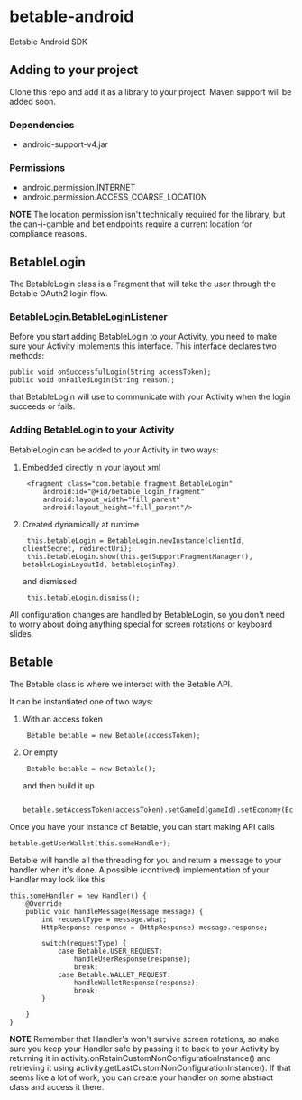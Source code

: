 # betable-android

Betable Android SDK

## Adding to your project

Clone this repo and add it as a library to your project. Maven support will be added soon.

### Dependencies

* android-support-v4.jar

### Permissions

* android.permission.INTERNET
* android.permission.ACCESS_COARSE_LOCATION

**NOTE** The location permission isn't technically required for the library, but the can-i-gamble
and bet endpoints require a current location for compliance reasons.

## BetableLogin

The BetableLogin class is a Fragment that will take the user through the Betable OAuth2 login flow.

### BetableLogin.BetableLoginListener

Before you start adding BetableLogin to your Activity, you need to make sure your Activity implements this interface.
This interface declares two methods:

    public void onSuccessfulLogin(String accessToken);
    public void onFailedLogin(String reason);

that BetableLogin will use to communicate with your Activity when the login succeeds or fails.

### Adding BetableLogin to your Activity

BetableLogin can be added to your Activity in two ways:

1. Embedded directly in your layout xml

        <fragment class="com.betable.fragment.BetableLogin"
            android:id="@+id/betable_login_fragment"
            android:layout_width="fill_parent"
            android:layout_height="fill_parent"/>

1. Created dynamically at runtime

        this.betableLogin = BetableLogin.newInstance(clientId, clientSecret, redirectUri);
        this.betableLogin.show(this.getSupportFragmentManager(), betableLoginLayoutId, betableLoginTag);

   and dismissed

        this.betableLogin.dismiss();

All configuration changes are handled by BetableLogin, so you don't need to worry about doing anything special for
screen rotations or keyboard slides.

## Betable

The Betable class is where we interact with the Betable API.

It can be instantiated one of two ways:

1. With an access token

        Betable betable = new Betable(accessToken);

1. Or empty

        Betable betable = new Betable();

    and then build it up

        betable.setAccessToken(accessToken).setGameId(gameId).setEconomy(Economy.SANDBOX);

Once you have your instance of Betable, you can start making API calls

    betable.getUserWallet(this.someHandler);

Betable will handle all the threading for you and return a message to your handler when it's done. A possible
(contrived) implementation of your Handler may look like this

    this.someHandler = new Handler() {
        @Override
        public void handleMessage(Message message) {
            int requestType = message.what;
            HttpResponse response = (HttpResponse) message.response;

            switch(requestType) {
                case Betable.USER_REQUEST:
                    handleUserResponse(response);
                    break;
                case Betable.WALLET_REQUEST:
                    handleWalletResponse(response);
                    break;
            }

        }
    }

**NOTE** Remember that Handler's won't survive screen rotations, so make sure you keep your Handler safe by passing it to
back to your Activity by returning it in activity.onRetainCustomNonConfigurationInstance() and retrieving it using
activity.getLastCustomNonConfigurationInstance(). If that seems like a lot of work, you can create your handler on
some abstract class and access it there.
